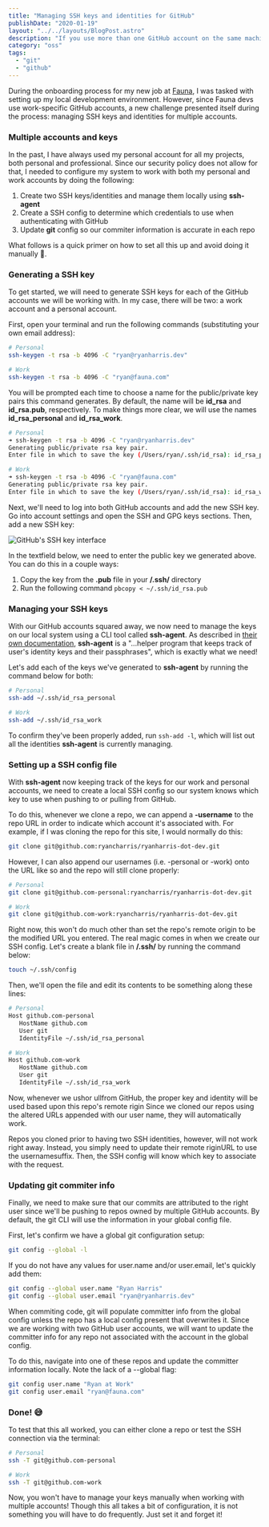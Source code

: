 ```yaml
---
title: "Managing SSH keys and identities for GitHub"
publishDate: "2020-01-19"
layout: "../../layouts/BlogPost.astro"
description: "If you use more than one GitHub account on the same machine, configuring multiple SSH keys will make authenticating with different repos much easier."
category: "oss"
tags:
  - "git"
  - "github"
---
```


During the onboarding process for my new job at [Fauna](https://www.fauna.com), I was tasked with setting up my local development environment. However, since Fauna devs use work-specific GitHub accounts, a new challenge presented itself during the process: managing SSH keys and identities for multiple accounts.

### Multiple accounts and keys

In the past, I have always used my personal account for all my projects, both personal and professional. Since our security policy does not allow for that, I needed to configure my system to work with both my personal and work accounts by doing the following:

1. Create two SSH keys/identities and manage them locally using **ssh-agent**
2. Create a SSH config to determine which credentials to use when authenticating with GitHub
3. Update **git** config so our commiter information is accurate in each repo

What follows is a quick primer on how to set all this up and avoid doing it manually 🙌.

### Generating a SSH key

To get started, we will need to generate SSH keys for each of the GitHub accounts we will be working with. In my case, there will be two: a work account and a personal account.

First, open your terminal and run the following commands (substituting your own email address):

```bash
# Personal
ssh-keygen -t rsa -b 4096 -C "ryan@ryanharris.dev"

# Work
ssh-keygen -t rsa -b 4096 -C "ryan@fauna.com"
```

You will be prompted each time to choose a name for the public/private key pairs this command generates. By default, the name will be **id_rsa** and **id_rsa.pub**, respectively. To make things more clear, we will use the names **id_rsa_personal** and **id_rsa_work**.

```bash
# Personal
➜ ssh-keygen -t rsa -b 4096 -C "ryan@ryanharris.dev"
Generating public/private rsa key pair.
Enter file in which to save the key (/Users/ryan/.ssh/id_rsa): id_rsa_personal

# Work
➜ ssh-keygen -t rsa -b 4096 -C "ryan@fauna.com"
Generating public/private rsa key pair.
Enter file in which to save the key (/Users/ryan/.ssh/id_rsa): id_rsa_work
```

Next, we'll need to log into both GitHub accounts and add the new SSH key. Go into account settings and open the SSH and GPG keys sections. Then, add a new SSH key:

![GitHub's SSH key interface](../assets/managing-ssh-keys-for-github/02-add-a-key.png)

In the textfield below, we need to enter the public key we generated above. You can do this in a couple ways:

1. Copy the key from the **.pub** file in your **/.ssh/** directory
2. Run the following command `pbcopy < ~/.ssh/id_rsa.pub`

### Managing your SSH keys

With our GitHub accounts squared away, we now need to manage the keys on our local system using a CLI tool called **ssh-agent**. As described in [their own documentation](https://www.ssh.com/ssh/agent), **ssh-agent** is a "...helper program that keeps track of user's identity keys and their passphrases", which is exactly what we need!

Let's add each of the keys we've generated to **ssh-agent** by running the command below for both:

```bash
# Personal
ssh-add ~/.ssh/id_rsa_personal

# Work
ssh-add ~/.ssh/id_rsa_work
```

To confirm they've been properly added, run `ssh-add -l`, which will list out all the identities **ssh-agent** is currently managing.

### Setting up a SSH config file

With **ssh-agent** now keeping track of the keys for our work and personal accounts, we need to create a local SSH config so our system knows which key to use when pushing to or pulling from GitHub.

To do this, whenever we clone a repo, we can append a **-username** to the repo URL in order to indicate which account it's associated with. For example, if I was cloning the repo for this site, I would normally do this:

```bash
git clone git@github.com:ryancharris/ryanharris-dot-dev.git
```

However, I can also append our usernames (i.e. -personal or -work) onto the URL like so and the repo will still clone properly:

```bash
# Personal
git clone git@github.com-personal:ryancharris/ryanharris-dot-dev.git

# Work
git clone git@github.com-work:ryancharris/ryanharris-dot-dev.git
```

Right now, this won't do much other than set the repo's remote origin to be the modified URL you entered. The real magic comes in when we create our SSH config. Let's create a blank file in **/.ssh/** by running the command below:

```bash
touch ~/.ssh/config
```

Then, we'll open the file and edit its contents to be something along these lines:

```bash
# Personal
Host github.com-personal
   HostName github.com
   User git
   IdentityFile ~/.ssh/id_rsa_personal

# Work
Host github.com-work
   HostName github.com
   User git
   IdentityFile ~/.ssh/id_rsa_work
```

Now, whenever we ushor ullfrom GitHub, the proper key and identity will be used based upon this repo's remote rigin Since we cloned our repos using the altered URLs appended with our user name, they will automatically work.

Repos you cloned prior to having two SSH identities, however, will not work right away. Instead, you simply need to update their remote riginURL to use the usernamesuffix. Then, the SSH config will know which key to associate with the request.

### Updating git commiter info

Finally, we need to make sure that our commits are attributed to the right user since we'll be pushing to repos owned by multiple GitHub accounts. By default, the git CLI will use the information in your global config file.

First, let's confirm we have a global git configuration setup:

```bash
git config --global -l
```

If you do not have any values for user.name and/or user.email, let's quickly add them:

```bash
git config --global user.name "Ryan Harris"
git config --global user.email "ryan@ryanharris.dev"
```

When commiting code, git will populate committer info from the global config unless the repo has a local config present that overwrites it. Since we are working with two GitHub user accounts, we will want to update the committer info for any repo not associated with the account in the global config.

To do this, navigate into one of these repos and update the committer information locally. Note the lack of a --global flag:

```bash
git config user.name "Ryan at Work"
git config user.email "ryan@fauna.com"
```

### Done! 😅

To test that this all worked, you can either clone a repo or test the SSH connection via the terminal:

```bash
# Personal
ssh -T git@github.com-personal

# Work
ssh -T git@github.com-work
```

Now, you won't have to manage your keys manually when working with multiple accounts! Though this all takes a bit of configuration, it is not something you will have to do frequently. Just set it and forget it!
